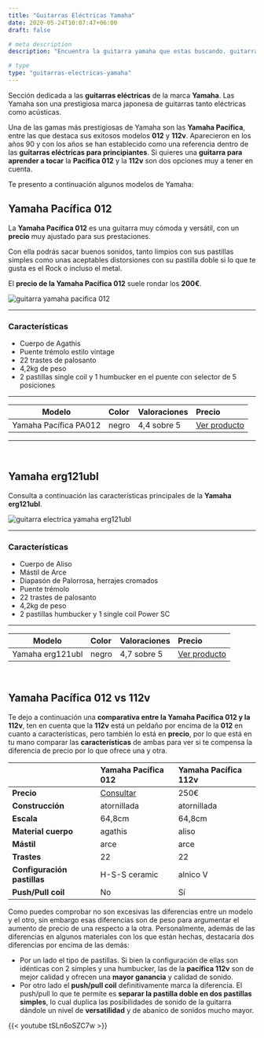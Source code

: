 ```yaml
---
title: "Guitarras Eléctricas Yamaha"
date: 2020-05-24T10:07:47+06:00
draft: false

# meta description
description: "Encuentra la guitarra yamaha que estas buscando. guitarras electricas yamaha pacifica 012 vs 112v"

# type
type: "guitarras-electricas-yamaha"
---
```


Sección dedicada a las **guitarras eléctricas** de la marca **Yamaha**. Las Yamaha son una prestigiosa marca japonesa de guitarras tanto eléctricas como acústicas. 

Una de las gamas más prestigiosas de Yamaha son las **Yamaha Pacífica**, entre las que destaca sus exitosos modelos **012** y **112v**. Aparecieron en los años 90 y con los años se han establecido como una referencia dentro de las **guitarras eléctricas para principiantes**. Si quieres una **guitarra para aprender a tocar** la **Pacífica 012** y la **112v** son dos opciones muy a tener en cuenta.

Te presento a continuación algunos modelos de Yamaha:

## Yamaha Pacífica 012

La **Yamaha Pacífica 012** es una guitarra muy cómoda y versátil, con un **precio** muy ajustado para sus prestaciones. 

Con ella podrás sacar buenos sonidos, tanto limpios con sus pastillas simples como unas aceptables distorsiones con su pastilla doble si lo que te gusta es el Rock o incluso el metal.

El **precio de la Yamaha Pacífica 012** suele rondar los **200€**.

![guitarra yamaha pacifica 012](../../images/post/yamaha_pacifica_012_opt.jpg)

<hr>

### Características

* Cuerpo de Agathis
* Puente trémolo estilo vintage
* 22 trastes de palosanto
* 4,2kg de peso
* 2 pastillas single coil y 1 humbucker en el puente con selector de 5 posiciones

<hr>

| Modelo        | Color    | Valoraciones | Precio |      
| ------------- |:-------------|:-------------|:-------------
| Yamaha Pacífica PA012	   	   | negro | 4,4 sobre 5 | [Ver producto](https://amzn.to/3bLizRn)	

<hr>

&nbsp;

## Yamaha erg121ubl

Consulta a continuación las características principales de la **Yamaha erg121ubl**.

![guitarra electrica yamaha erg121ubl](../../images/post/yamaha-erg121ubl.png)

<hr>

### Características

* Cuerpo de Aliso 
* Mástil de Arce
* Diapasón de Palorrosa, herrajes cromados
* Puente trémolo
* 22 trastes de palosanto
* 4,2kg de peso
* 2 pastillas humbucker y 1 single coil Power SC

<hr>

| Modelo        | Color    | Valoraciones | Precio |      
| ------------- |:-------------|:-------------|:-------------
| Yamaha erg121ubl	   	   | negro | 4,7 sobre 5 | [Ver producto](https://amzn.to/3gcVbjj)

&nbsp;

## Yamaha Pacífica 012 vs 112v

Te dejo a continuación una **comparativa entre la Yamaha Pacífica 012 y la 112v**, ten en cuenta que la **112v** está un peldaño por encima de la **012** en cuanto a características, pero también lo está en **precio**, por lo que está en tu mano comparar las **características** de ambas para ver si te compensa la diferencia de precio por lo que ofrece una y otra.

| | Yamaha Pacífica 012 | Yamaha Pacífica 112v
| ------------- |:-------------|:-------------
| **Precio**	| [Consultar](https://amzn.to/3bLizRn) | 250€
| **Construcción**	| atornillada  | atornillada
| **Escala**	| 64,8cm | 64,8cm
| **Material cuerpo**	| agathis | aliso
| **Mástil**	| arce | arce
| **Trastes**	| 22 | 22
| **Configuración pastillas**	| H-S-S ceramic | alnico V
| **Push/Pull coil**	| No | Sí



Como puedes comprobar no son excesivas las diferencias entre un modelo y el otro, sin embargo esas diferencias son de peso para argumentar el aumento de precio de una respecto a la otra. Personalmente, además de las diferencias en algunos materiales con los que están hechas, destacaría dos diferencias por encima de las demás:

* Por un lado el tipo de pastillas. Si bien la configuración de ellas son idénticas con 2 simples y una humbucker, las de la **pacífica 112v** son de mejor calidad y ofrecen una **mayor ganancia** y calidad de sonido.
* Por otro lado el **push/pull coil** definitivamente marca la diferencia. El push/pull lo que te permite es **separar la pastilla doble en dos pastillas simples**, lo cual duplica las posibilidades de sonido de la guitarra dándole un nivel de **versatilidad** y de abanico de sonidos mucho mayor.

{{< youtube tSLn6oSZC7w >}}